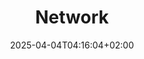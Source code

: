 ---
weight: 999
title: "Network"
description: "[Cisco](./network/cisco) • [Theory](./network/theory)"
icon: "lan"
date: "2025-04-04T04:16:04+02:00"
lastmod: "2025-04-04T04:16:04+02:00"
toc: false
---